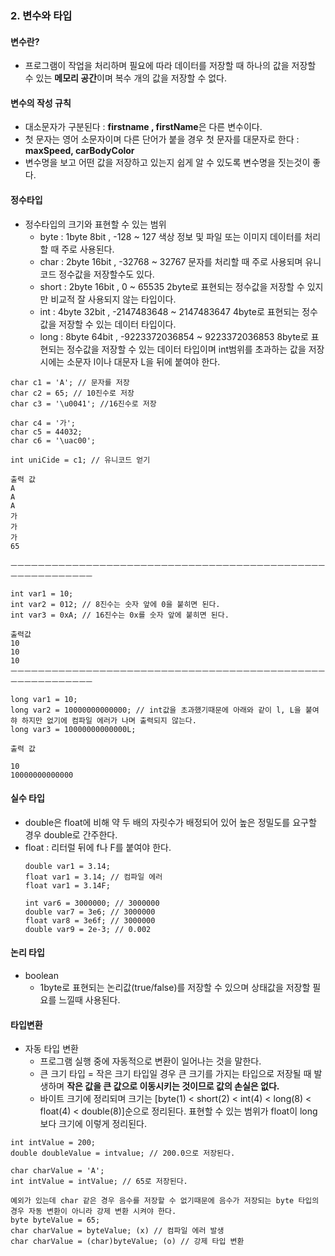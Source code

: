 ### 2. 변수와 타입
#### 변수란?
- 프로그램이 작업을 처리하며 필요에 따라 데이터를 저장할 때 하나의 값을 저장할 수 있는 **메모리 공간**이며 복수 개의 값을 저장할 수 없다.
#### 변수의 작성 규칙
- 대소문자가 구분된다 : **firstname , firstName**은 다른 변수이다.
- 첫 문자는 영어 소문자이며 다른 단어가 붙을 경우 첫 문자를 대문자로 한다 : **maxSpeed, carBodyColor**
- 변수명을 보고 어떤 값을 저장하고 있는지 쉽게 알 수 있도록 변수명을 짓는것이 좋다.
#### 정수타입
- 정수타입의 크기와 표현할 수 있는 범위
  - byte : 1byte 8bit , -128 ~ 127 색상 정보 및 파일 또는 이미지 데이터를 처리할 때 주로 사용된다.
  - char : 2byte 16bit , -32768 ~ 32767 문자를 처리할 때 주로 사용되며 유니코드 정수값을 저장할수도 있다.
  - short : 2byte 16bit , 0 ~ 65535 2byte로 표현되는 정수값을 저장할 수 있지만 비교적 잘 사용되지 않는 타입이다.
  - int : 4byte 32bit , -2147483648 ~ 2147483647 4byte로 표현되는 정수값을 저장할 수 있는 데이터 타입이다.
  - long : 8byte 64bit ,  -9223372036854 ~ 9223372036853 8byte로 표현되는 정수값을 저장할 수 있는 데이터 타입이며 int범위를 초과하는 값을 저장시에는 소문자 l이나 대문자 L을 뒤에 붙여야 한다.
```
char c1 = 'A'; // 문자를 저장
char c2 = 65; // 10진수로 저장
char c3 = '\u0041'; //16진수로 저장

char c4 = '가';
char c5 = 44032;
char c6 = '\uac00';

int uniCide = c1; // 유니코드 얻기

출력 값 
A
A
A
가
가
가
65

ㅡㅡㅡㅡㅡㅡㅡㅡㅡㅡㅡㅡㅡㅡㅡㅡㅡㅡㅡㅡㅡㅡㅡㅡㅡㅡㅡㅡㅡㅡㅡㅡㅡㅡㅡㅡㅡㅡㅡㅡㅡㅡㅡㅡㅡㅡㅡㅡㅡㅡㅡㅡㅡㅡㅡㅡㅡㅡ

int var1 = 10;
int var2 = 012; // 8진수는 숫자 앞에 0을 붙히면 된다.
int var3 = 0xA; // 16진수는 0x를 숫자 앞에 붙히면 된다.

출력값
10
10
10
ㅡㅡㅡㅡㅡㅡㅡㅡㅡㅡㅡㅡㅡㅡㅡㅡㅡㅡㅡㅡㅡㅡㅡㅡㅡㅡㅡㅡㅡㅡㅡㅡㅡㅡㅡㅡㅡㅡㅡㅡㅡㅡㅡㅡㅡㅡㅡㅡㅡㅡㅡㅡㅡㅡㅡㅡㅡㅡ

long var1 = 10;
long var2 = 10000000000000; // int값을 초과했기때문에 아래와 같이 l, L을 붙여햐 하지만 없기에 컴파일 에러가 나며 출력되지 않는다.
long var3 = 10000000000000L; 

출력 값 

10
10000000000000
```
#### 실수 타입
- double은 float에 비해 약 두 배의 자릿수가 배정되어 있어 높은 정밀도를 요구할 경우 double로 간주한다.
- float : 리터럴 뒤에 f나 F를 붙여야 한다.
  ```
  double var1 = 3.14;
  float var1 = 3.14; // 컴파일 에러
  float var1 = 3.14F;
  
  int var6 = 3000000; // 3000000
  double var7 = 3e6; // 3000000
  float var8 = 3e6f; // 3000000
  double var9 = 2e-3; // 0.002
  ```
#### 논리 타입
- boolean
  - 1byte로 표현되는 논리값(true/false)를 저장할 수 있으며 상태값을 저장할 필요를 느낄때 사용된다.
#### 타입변환
- 자동 타입 변환
  - 프로그램 실행 중에 자동적으로 변환이 일어나는 것을 말한다.
  - 큰 크기 타입 = 작은 크기 타입일 경우 큰 크기를 가지는 타입으로 저장될 때 발생하며 **작은 값을 큰 값으로 이동시키는 것이므로 값의 손실은 없다.**
  - 바이트 크기에 정리되며 크기는 [byte(1) < short(2) < int(4) < long(8) < float(4) < double(8)]순으로 정리된다. 표현할 수 있는 범위가 float이 long보다 크기에 이렇게 정리된다. 
```
int intValue = 200;
double doubleValue = intvalue; // 200.0으로 저장된다.

char charValue = 'A';
int intValue = intValue; // 65로 저장된다.

예외가 있는데 char 같은 경우 음수를 저장할 수 없기때문에 음수가 저장되는 byte 타입의 경우 자동 변환이 아니라 강제 변환 시켜야 한다.
byte byteValue = 65;
char charValue = byteValue; (x) // 컴파일 에러 발생
char charValue = (char)byteValue; (o) // 강제 타입 변환
```
